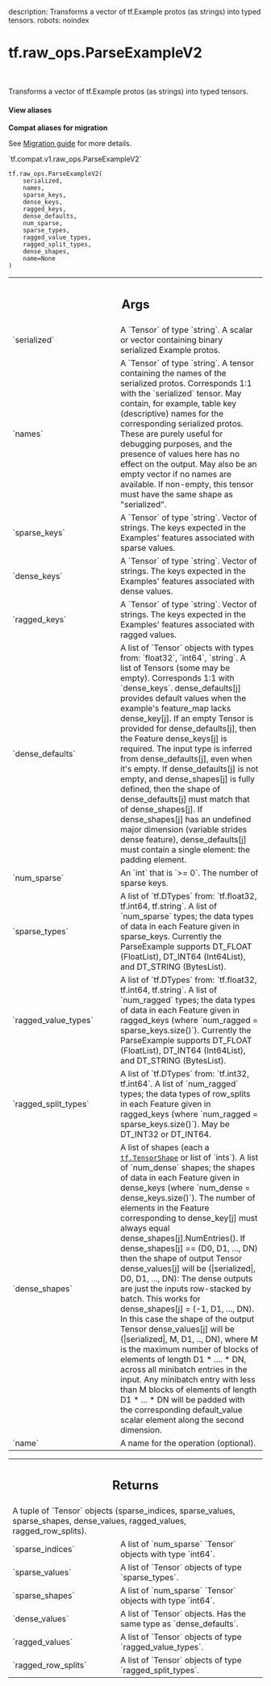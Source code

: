 description: Transforms a vector of tf.Example protos (as strings) into typed tensors.
robots: noindex

# tf.raw_ops.ParseExampleV2

<!-- Insert buttons and diff -->

<table class="tfo-notebook-buttons tfo-api nocontent" align="left">

</table>



Transforms a vector of tf.Example protos (as strings) into typed tensors.

<section class="expandable">
  <h4 class="showalways">View aliases</h4>
  <p>
<b>Compat aliases for migration</b>
<p>See
<a href="https://www.tensorflow.org/guide/migrate">Migration guide</a> for
more details.</p>
<p>`tf.compat.v1.raw_ops.ParseExampleV2`</p>
</p>
</section>

<pre class="devsite-click-to-copy prettyprint lang-py tfo-signature-link">
<code>tf.raw_ops.ParseExampleV2(
    serialized,
    names,
    sparse_keys,
    dense_keys,
    ragged_keys,
    dense_defaults,
    num_sparse,
    sparse_types,
    ragged_value_types,
    ragged_split_types,
    dense_shapes,
    name=None
)
</code></pre>



<!-- Placeholder for "Used in" -->


<!-- Tabular view -->
 <table class="responsive fixed orange">
<colgroup><col width="214px"><col></colgroup>
<tr><th colspan="2"><h2 class="add-link">Args</h2></th></tr>

<tr>
<td>
`serialized`
</td>
<td>
A `Tensor` of type `string`.
A scalar or vector containing binary serialized Example protos.
</td>
</tr><tr>
<td>
`names`
</td>
<td>
A `Tensor` of type `string`.
A tensor containing the names of the serialized protos.
Corresponds 1:1 with the `serialized` tensor.
May contain, for example, table key (descriptive) names for the
corresponding serialized protos.  These are purely useful for debugging
purposes, and the presence of values here has no effect on the output.
May also be an empty vector if no names are available.
If non-empty, this tensor must have the same shape as "serialized".
</td>
</tr><tr>
<td>
`sparse_keys`
</td>
<td>
A `Tensor` of type `string`. Vector of strings.
The keys expected in the Examples' features associated with sparse values.
</td>
</tr><tr>
<td>
`dense_keys`
</td>
<td>
A `Tensor` of type `string`. Vector of strings.
The keys expected in the Examples' features associated with dense values.
</td>
</tr><tr>
<td>
`ragged_keys`
</td>
<td>
A `Tensor` of type `string`. Vector of strings.
The keys expected in the Examples' features associated with ragged values.
</td>
</tr><tr>
<td>
`dense_defaults`
</td>
<td>
A list of `Tensor` objects with types from: `float32`, `int64`, `string`.
A list of Tensors (some may be empty).  Corresponds 1:1 with `dense_keys`.
dense_defaults[j] provides default values
when the example's feature_map lacks dense_key[j].  If an empty Tensor is
provided for dense_defaults[j], then the Feature dense_keys[j] is required.
The input type is inferred from dense_defaults[j], even when it's empty.
If dense_defaults[j] is not empty, and dense_shapes[j] is fully defined,
then the shape of dense_defaults[j] must match that of dense_shapes[j].
If dense_shapes[j] has an undefined major dimension (variable strides dense
feature), dense_defaults[j] must contain a single element:
the padding element.
</td>
</tr><tr>
<td>
`num_sparse`
</td>
<td>
An `int` that is `>= 0`. The number of sparse keys.
</td>
</tr><tr>
<td>
`sparse_types`
</td>
<td>
A list of `tf.DTypes` from: `tf.float32, tf.int64, tf.string`.
A list of `num_sparse` types; the data types of data in each Feature
given in sparse_keys.
Currently the ParseExample supports DT_FLOAT (FloatList),
DT_INT64 (Int64List), and DT_STRING (BytesList).
</td>
</tr><tr>
<td>
`ragged_value_types`
</td>
<td>
A list of `tf.DTypes` from: `tf.float32, tf.int64, tf.string`.
A list of `num_ragged` types; the data types of data in each Feature
given in ragged_keys (where `num_ragged = sparse_keys.size()`).
Currently the ParseExample supports DT_FLOAT (FloatList),
DT_INT64 (Int64List), and DT_STRING (BytesList).
</td>
</tr><tr>
<td>
`ragged_split_types`
</td>
<td>
A list of `tf.DTypes` from: `tf.int32, tf.int64`.
A list of `num_ragged` types; the data types of row_splits in each Feature
given in ragged_keys (where `num_ragged = sparse_keys.size()`).
May be DT_INT32 or DT_INT64.
</td>
</tr><tr>
<td>
`dense_shapes`
</td>
<td>
A list of shapes (each a <a href="../../tf/TensorShape.md"><code>tf.TensorShape</code></a> or list of `ints`).
A list of `num_dense` shapes; the shapes of data in each Feature
given in dense_keys (where `num_dense = dense_keys.size()`).
The number of elements in the Feature corresponding to dense_key[j]
must always equal dense_shapes[j].NumEntries().
If dense_shapes[j] == (D0, D1, ..., DN) then the shape of output
Tensor dense_values[j] will be (|serialized|, D0, D1, ..., DN):
The dense outputs are just the inputs row-stacked by batch.
This works for dense_shapes[j] = (-1, D1, ..., DN).  In this case
the shape of the output Tensor dense_values[j] will be
(|serialized|, M, D1, .., DN), where M is the maximum number of blocks
of elements of length D1 * .... * DN, across all minibatch entries
in the input.  Any minibatch entry with less than M blocks of elements of
length D1 * ... * DN will be padded with the corresponding default_value
scalar element along the second dimension.
</td>
</tr><tr>
<td>
`name`
</td>
<td>
A name for the operation (optional).
</td>
</tr>
</table>



<!-- Tabular view -->
 <table class="responsive fixed orange">
<colgroup><col width="214px"><col></colgroup>
<tr><th colspan="2"><h2 class="add-link">Returns</h2></th></tr>
<tr class="alt">
<td colspan="2">
A tuple of `Tensor` objects (sparse_indices, sparse_values, sparse_shapes, dense_values, ragged_values, ragged_row_splits).
</td>
</tr>
<tr>
<td>
`sparse_indices`
</td>
<td>
A list of `num_sparse` `Tensor` objects with type `int64`.
</td>
</tr><tr>
<td>
`sparse_values`
</td>
<td>
A list of `Tensor` objects of type `sparse_types`.
</td>
</tr><tr>
<td>
`sparse_shapes`
</td>
<td>
A list of `num_sparse` `Tensor` objects with type `int64`.
</td>
</tr><tr>
<td>
`dense_values`
</td>
<td>
A list of `Tensor` objects. Has the same type as `dense_defaults`.
</td>
</tr><tr>
<td>
`ragged_values`
</td>
<td>
A list of `Tensor` objects of type `ragged_value_types`.
</td>
</tr><tr>
<td>
`ragged_row_splits`
</td>
<td>
A list of `Tensor` objects of type `ragged_split_types`.
</td>
</tr>
</table>

